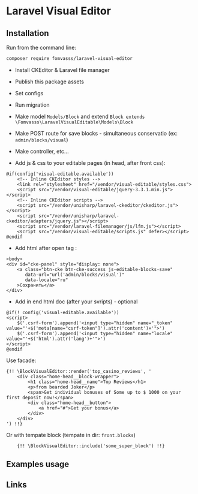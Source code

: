 # Laravel Visual Editor

## Installation

Run from the command line:

```bash
composer require fomvasss/laravel-visual-editor
```
- Install CKEditor & Laravel file manager

- Publish this package assets
- Set configs
- Run migration
- Make model `Models/Block` and extend `Block extends \Fomvasss\LaravelVisualEditable\Models\Block`
- Make POST route for save blocks - simultaneous conservatio (ex: `admin/blocks/visual`)
- Make controller, etc...
- Add js & css to your editable pages (in head, after front css):
```blade
@if(config('visual-editable.available'))
    <!-- Inline CKEditor styles -->
    <link rel="stylesheet" href="/vendor/visual-editable/styles.css">
    <script src="/vendor/visual-editable/jquery-3.3.1.min.js"></script>
    <!-- Inline CKEditor scripts -->
    <script src="/vendor/unisharp/laravel-ckeditor/ckeditor.js"></script>
    <script src="/vendor/unisharp/laravel-ckeditor/adapters/jquery.js"></script>
    <script src="/vendor/laravel-filemanager/js/lfm.js"></script>
    <script src="/vendor/visual-editable/scripts.js" defer></script>
@endif
``` 
- Add html after open tag <body>:
```blade
<body>
<div id="cke-panel" style="display: none">
    <a class="btn-cke btn-cke-success js-editable-blocks-save"
       data-url="url('admin/blocks/visual')"
       data-locale="ru"
    >Сохранить</a>
</div>
```

- Add in end html doc (after your svripts) - optional
```blade
@if(! config('visual-editable.available'))
<script>
    $('.csrf-form').append('<input type="hidden" name="_token" value="'+$('meta[name="csrf-token"]').attr('content')+'">')
    $('.csrf-form').append('<input type="hidden" name="locale" value="'+$('html').attr('lang')+'">')
</script>
@endif
```

Use facade:
```blade
{!! \BlockVisualEditor::render('top_casino_reviews', '
	<div class="home-head__block-wrapper">
		<h1 class="home-head__name">Top Reviews</h1>
		<p>from bearded Joker</p>
		<span>Get individual bonuses of Some up to $ 1000 on your first deposit now!</span>
		<div class="home-head__button">
			<a href="#">Get your bonus</a>
		</div>
	</div>
') !!}
```

Or with tempate block (tempate in dir: `front.blocks`)  
```blade
	{!! \BlockVisualEditor::include('some_super_block') !!}
```

## Examples usage

## Links